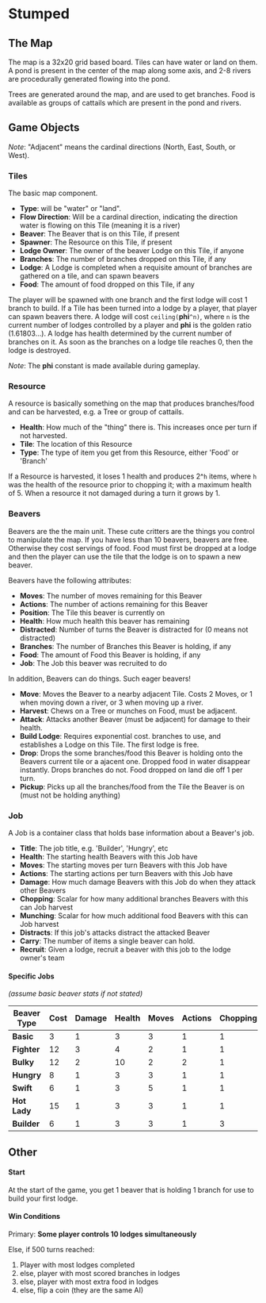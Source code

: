 # Stumped

## The Map

The map is a 32x20 grid based board. Tiles can have water or land on them. A pond is present in the center of the map along some axis, and 2-8 rivers are procedurally generated flowing into the pond.

Trees are generated around the map, and are used to get branches. Food is available as groups of cattails which are present in the pond and rivers.

## Game Objects

_Note_: "Adjacent" means the cardinal directions (North, East, South, or West).

### Tiles

The basic map component.

* **Type**: will be "water" or "land".
* **Flow Direction**: Will be a cardinal direction, indicating the direction water is flowing on this Tile (meaning it is a river)
* **Beaver**: The Beaver that is on this Tile, if present
* **Spawner**: The Resource on this Tile, if present
* **Lodge Owner**: The owner of the beaver Lodge on this Tile, if anyone
* **Branches**: The number of branches dropped on this Tile, if any
* **Lodge**: A Lodge is completed when a requisite amount of branches are gathered on a tile, and can spawn beavers
* **Food**: The amount of food dropped on this Tile, if any

The player will be spawned with one branch and the first lodge will cost 1 branch to build. If a Tile has been turned into a lodge by a player, that player can spawn beavers there. A lodge will cost `ceiling(`**phi**`^n)`, where `n` is the current number of lodges controlled by a player and **phi** is the golden ratio (1.61803...). A lodge has health determined by the current number of branches on it. As soon as the branches on a lodge tile reaches 0, then the lodge is destroyed.

_Note_: The **phi** constant is made available during gameplay.

### Resource

A resource is basically something on the map that produces branches/food and can be harvested, e.g. a Tree or group of cattails.

* **Health**: How much of the "thing" there is. This increases once per turn if not harvested.
* **Tile**: The location of this Resource
* **Type**: The type of item you get from this Resource, either 'Food' or 'Branch'

If a Resource is harvested, it loses 1 health and produces 2^`h` items, where `h` was the health of the resource prior to chopping it; with a maximum health of 5. When a resource it not damaged during a turn it grows by 1.

### Beavers

Beavers are the the main unit. These cute critters are the things you control to manipulate the map. If you have less than 10 beavers, beavers are free. Otherwise they cost servings of food. Food must first be dropped at a lodge and then the player can use the tile that the lodge is on to spawn a new beaver.

Beavers have the following attributes:

* **Moves**: The number of moves remaining for this Beaver
* **Actions**: The number of actions remaining for this Beaver
* **Position**: The Tile this beaver is currently on
* **Health**: How much health this beaver has remaining
* **Distracted**: Number of turns the Beaver is distracted for (0 means not distracted)
* **Branches**: The number of Branches this Beaver is holding, if any
* **Food**: The amount of Food this Beaver is holding, if any
* **Job**: The Job this beaver was recruited to do

In addition, Beavers can do things. Such eager beavers!

* **Move**: Moves the Beaver to a nearby adjacent Tile. Costs 2 Moves, or 1 when moving down a river, or 3 when moving up a river.
* **Harvest**: Chews on a Tree or munches on Food, must be adjacent.
* **Attack**: Attacks another Beaver (must be adjacent) for damage to their health.
* **Build Lodge**: Requires exponential cost. branches to use, and establishes a Lodge on this Tile. The first lodge is free.
* **Drop**: Drops the some branches/food this Beaver is holding onto the Beavers current tile or a ajacent one. Dropped food in water disappear instantly. Drops branches do not. Food dropped on land die off 1 per turn.
* **Pickup**: Picks up all the branches/food from the Tile the Beaver is on (must not be holding anything)

### Job

A Job is a container class that holds base information about a Beaver's job.

* **Title**: The job title, e.g. 'Builder', 'Hungry', etc
* **Health**: The starting health Beavers with this Job have
* **Moves**: The starting moves per turn Beavers with this Job have
* **Actions**: The starting actions per turn Beavers with this Job have
* **Damage**: How much damage Beavers with this Job do when they attack other Beavers
* **Chopping**: Scalar for how many additional branches Beavers with this can Job harvest
* **Munching**: Scalar for how much additional food Beavers with this can Job harvest
* **Distracts**: If this job's attacks distract the attacked Beaver
* **Carry**: The number of items a single beaver can hold.
* **Recruit**: Given a lodge, recruit a beaver with this job to the lodge owner's team

#### Specific Jobs

_(assume basic beaver stats if not stated)_

| Beaver Type | Cost | Damage | Health | Moves | Actions | Chopping | Munching | Distraction (duration) | Carry Capacity |
| --- | --- | --- | --- | --- | --- | --- | --- | --- | --- |
| **Basic** | 3 | 1 | 3 | 3 | 1 | 1 | 1 | 0 | 3 |
| **Fighter** | 12 | 3 | 4 | 2 | 1 | 1 | 1 | 0 | 6 |
| **Bulky** | 12 | 2 | 10 | 2 | 2 | 1 | 1 | 1 | 0 | 2 |
| **Hungry** | 8 | 1 | 3 | 3 | 1 | 1 | 3 | 2 | 15 |
| **Swift** | 6 | 1 | 3 | 5 | 1 | 1 | 2 | 0 | 2 |
| **Hot Lady** | 15 | 1 | 3 | 3 | 1 | 1 | 1 | 3 | 1 |
| **Builder** | 6 | 1 | 3 | 3 | 1 | 3 | 1 | 0 | 3 |

## Other

#### Start
At the start of the game, you get 1 beaver that is holding 1 branch for use to build your first lodge.

#### Win Conditions

Primary: **Some player controls 10 lodges simultaneously**

Else, if 500 turns reached:

1. Player with most lodges completed
2. else, player with most scored branches in lodges
4. else, player with most extra food in lodges
5. else, flip a coin (they are the same AI)
